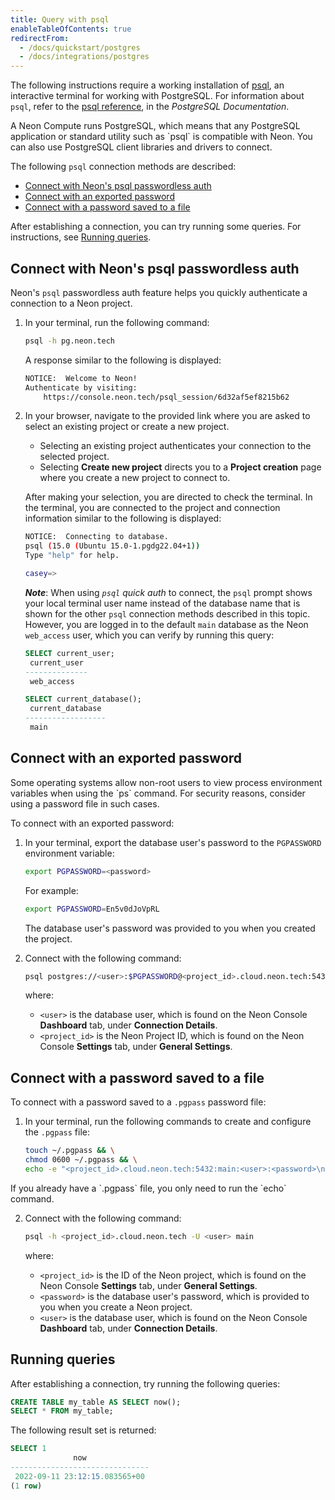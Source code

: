 ```yaml
---
title: Query with psql
enableTableOfContents: true
redirectFrom:
  - /docs/quickstart/postgres
  - /docs/integrations/postgres
---
```


The following instructions require a working installation of [psql](https://www.postgresql.org/download/), an interactive terminal for working with PostgreSQL. For information about `psql`, refer to the [psql reference](https://www.postgresql.org/docs/15/app-psql.html), in the _PostgreSQL Documentation_.

<Admonition type="note">
A Neon Compute runs PostgreSQL, which means that any PostgreSQL application or standard utility such as `psql` is compatible with Neon. You can also use PostgreSQL client libraries and drivers to connect.
</Admonition>

The following `psql` connection methods are described:

- [Connect with Neon's psql passwordless auth](#connect-with-neons-psql-passwordless-auth)
- [Connect with an exported password](#connect-with-an-exported-password)
- [Connect with a password saved to a file](#connect-with-a-password-saved-to-a-file)

After establishing a connection, you can try running some queries. For instructions, see [Running queries](#running-queries).

## Connect with Neon's psql passwordless auth

Neon's `psql` passwordless auth feature helps you quickly authenticate a connection to a Neon project.

1. In your terminal, run the following command:

   ```bash
   psql -h pg.neon.tech
   ```

   A response similar to the following is displayed:

   ```bash
   NOTICE:  Welcome to Neon!
   Authenticate by visiting:
       https://console.neon.tech/psql_session/6d32af5ef8215b62
   ```

2. In your browser, navigate to the provided link where you are asked to select an existing project or create a new project.

   - Selecting an existing project authenticates your connection to the selected project.
   - Selecting **Create new project** directs you to a **Project creation** page where you create a new project to connect to.

   After making your selection, you are directed to check the terminal. In the terminal, you are connected to the project and connection information similar to the following is displayed:

   ```bash
   NOTICE:  Connecting to database.
   psql (15.0 (Ubuntu 15.0-1.pgdg22.04+1))
   Type "help" for help.

   casey=>
   ```

   **_Note_**: When using _`psql` quick auth_ to connect, the `psql` prompt shows your local terminal user name instead of the database name that is shown for the other `psql` connection methods described in this topic. However, you are logged in to the default `main` database as the Neon `web_access` user, which you can verify by running this query:

   ```sql
   SELECT current_user;
    current_user
   --------------
    web_access

   SELECT current_database();
    current_database
   ------------------
    main
   ```

## Connect with an exported password

<Admonition type="warning">
Some operating systems allow non-root users to view process environment variables when using the `ps` command. For security reasons, consider using a password file in such cases.
</Admonition>

To connect with an exported password:

1. In your terminal, export the database user's password to the `PGPASSWORD` environment variable:

   ```bash
   export PGPASSWORD=<password>
   ```

   For example:

   ```bash
   export PGPASSWORD=En5v0dJoVpRL
   ```

   The database user's password was provided to you when you created the project.

2. Connect with the following command:

   ```bash
   psql postgres://<user>:$PGPASSWORD@<project_id>.cloud.neon.tech:5432/main
   ```

   where:

   - `<user>` is the database user, which is found on the Neon Console **Dashboard** tab, under **Connection Details**.
   - `<project_id>` is the Neon Project ID, which is found on the Neon Console **Settings** tab, under **General Settings**.

## Connect with a password saved to a file

To connect with a password saved to a `.pgpass` password file:

1. In your terminal, run the following commands to create and configure the `.pgpass` file:

   ```bash
   touch ~/.pgpass && \
   chmod 0600 ~/.pgpass && \
   echo -e "<project_id>.cloud.neon.tech:5432:main:<user>:<password>\n$(cat ~/.pgpass)" > ~/.pgpass
   ```

  <Admonition type="tip">
  If you already have a `.pgpass` file, you only need to run the `echo` command.
  </Admonition>

2. Connect with the following command:

   ```bash
   psql -h <project_id>.cloud.neon.tech -U <user> main
   ```

   where:

   - `<project_id>` is the ID of the Neon project, which is found on the Neon Console **Settings** tab, under **General Settings**.
   - `<password>` is the database user's password, which is provided to you when you create a Neon project.
   - `<user>` is the database user, which is found on the Neon Console **Dashboard** tab, under **Connection Details**.

## Running queries

After establishing a connection, try running the following queries:

```sql
CREATE TABLE my_table AS SELECT now();
SELECT * FROM my_table;
```

The following result set is returned:

```sql
SELECT 1
              now
-------------------------------
 2022-09-11 23:12:15.083565+00
(1 row)
```
